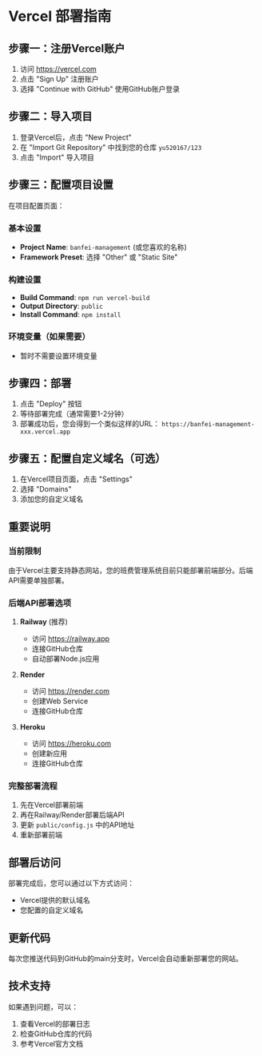 # Vercel 部署指南

## 步骤一：注册Vercel账户

1. 访问 https://vercel.com
2. 点击 "Sign Up" 注册账户
3. 选择 "Continue with GitHub" 使用GitHub账户登录

## 步骤二：导入项目

1. 登录Vercel后，点击 "New Project"
2. 在 "Import Git Repository" 中找到您的仓库 `yu520167/123`
3. 点击 "Import" 导入项目

## 步骤三：配置项目设置

在项目配置页面：

### 基本设置
- **Project Name**: `banfei-management` (或您喜欢的名称)
- **Framework Preset**: 选择 "Other" 或 "Static Site"

### 构建设置
- **Build Command**: `npm run vercel-build`
- **Output Directory**: `public`
- **Install Command**: `npm install`

### 环境变量（如果需要）
- 暂时不需要设置环境变量

## 步骤四：部署

1. 点击 "Deploy" 按钮
2. 等待部署完成（通常需要1-2分钟）
3. 部署成功后，您会得到一个类似这样的URL：
   `https://banfei-management-xxx.vercel.app`

## 步骤五：配置自定义域名（可选）

1. 在Vercel项目页面，点击 "Settings"
2. 选择 "Domains"
3. 添加您的自定义域名

## 重要说明

### 当前限制
由于Vercel主要支持静态网站，您的班费管理系统目前只能部署前端部分。后端API需要单独部署。

### 后端API部署选项
1. **Railway** (推荐)
   - 访问 https://railway.app
   - 连接GitHub仓库
   - 自动部署Node.js应用

2. **Render**
   - 访问 https://render.com
   - 创建Web Service
   - 连接GitHub仓库

3. **Heroku**
   - 访问 https://heroku.com
   - 创建新应用
   - 连接GitHub仓库

### 完整部署流程
1. 先在Vercel部署前端
2. 再在Railway/Render部署后端API
3. 更新 `public/config.js` 中的API地址
4. 重新部署前端

## 部署后访问

部署完成后，您可以通过以下方式访问：
- Vercel提供的默认域名
- 您配置的自定义域名

## 更新代码

每次您推送代码到GitHub的main分支时，Vercel会自动重新部署您的网站。

## 技术支持

如果遇到问题，可以：
1. 查看Vercel的部署日志
2. 检查GitHub仓库的代码
3. 参考Vercel官方文档
